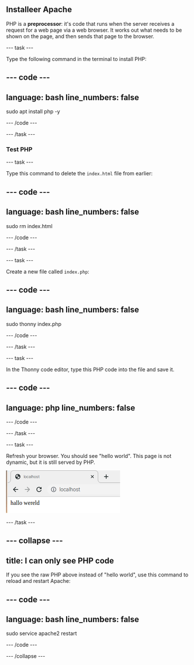 ## Installeer Apache

PHP is a **preprocessor**: it's code that runs when the server receives a request for a web page via a web browser. It works out what needs to be shown on the page, and then sends that page to the browser.

--- task ---

Type the following command in the terminal to install PHP:

--- code ---
---
language: bash
line_numbers: false
---
sudo apt install php -y

--- /code ---

--- /task ---

### Test PHP

--- task ---

Type this command to delete the `index.html` file from earlier:

--- code ---
---
language: bash
line_numbers: false
---
sudo rm index.html

--- /code ---

--- /task ---

--- task ---

Create a new file called `index.php`:

--- code ---
---
language: bash
line_numbers: false
---
sudo thonny index.php

--- /code ---

--- /task ---

--- task ---

In the Thonny code editor, type this PHP code into the file and save it.

--- code ---
---
language: php
line_numbers: false
---
<?php echo "hello world"; ?>

--- /code ---

--- /task ---

--- task ---

Refresh your browser. You should see "hello world". This page is not dynamic, but it is still served by PHP.

![hello world](images/apache-hello-world.png)

--- /task ---


--- collapse ---
---
title: I can only see PHP code
---
If you see the raw PHP above instead of "hello world", use this command to reload and restart Apache:

--- code ---
---
language: bash
line_numbers: false
---
sudo service apache2 restart

--- /code ---

--- /collapse ---
